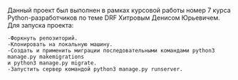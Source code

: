 Данный проект был выполнен в рамках курсовой работы номер 7 курса
Python-разработчиков по теме DRF Хитровым Денисом Юрьевичем.
Для запуска проекта:

    -Форкнуть репозиторий.
    -Клонировать на локальную машину.
    -Создать и применить миграции последовательными командами python3 manage.py makemigrations
    и python3 manage.py migrate.
    -Запустить сервер командой python3 manage.py runserver.
    

